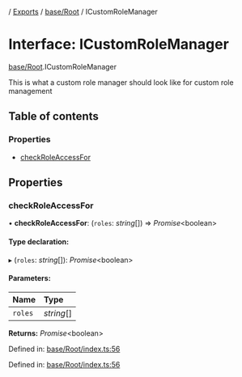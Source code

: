 [](../README.md) / [Exports](../modules.md) / [base/Root](../modules/base_root.md) / ICustomRoleManager

# Interface: ICustomRoleManager

[base/Root](../modules/base_root.md).ICustomRoleManager

This is what a custom role manager should look like
for custom role management

## Table of contents

### Properties

- [checkRoleAccessFor](base_root.icustomrolemanager.md#checkroleaccessfor)

## Properties

### checkRoleAccessFor

• **checkRoleAccessFor**: (`roles`: *string*[]) => *Promise*<boolean\>

#### Type declaration:

▸ (`roles`: *string*[]): *Promise*<boolean\>

#### Parameters:

Name | Type |
:------ | :------ |
`roles` | *string*[] |

**Returns:** *Promise*<boolean\>

Defined in: [base/Root/index.ts:56](https://github.com/onzag/itemize/blob/0e9b128c/base/Root/index.ts#L56)

Defined in: [base/Root/index.ts:56](https://github.com/onzag/itemize/blob/0e9b128c/base/Root/index.ts#L56)
